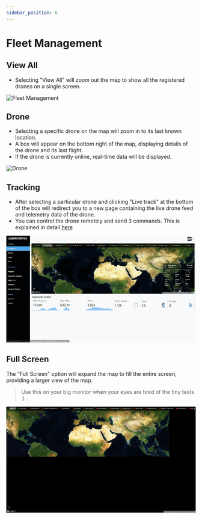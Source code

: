 ```yaml
---
sidebar_position: 6
---
```


# Fleet Management

## View All

- Selecting "View All" will zoom out the map to show all the registered drones on a single screen.

![Fleet Management](img/view-all.gif)

## Drone

- Selecting a specific drone on the map will zoom in to its last known location.
- A box will appear on the bottom right of the map, displaying details of the drone and its last flight.
- If the drone is currently online, real-time data will be displayed.

![Drone](img/live-telem-specific-drone.gif)

## Tracking

- After selecting a particular drone and clicking "Live track" at the bottom of the box will redirect you to a new page containing the live drone feed and telemetry data of the drone. 
- You can control the drone remotely and send 3 commands. This is explained in detail [here](/docs/matrix-console/features/flight-operations.md) 

![Tracking](img/livetrack.gif)

## Full Screen

The "Full Screen" option will expand the map to fill the entire screen, providing a larger view of the map.

> Use this on your big monitor when your eyes are tired of the tiny texts :) .

![Full Screen](img/full-not-working.png)
